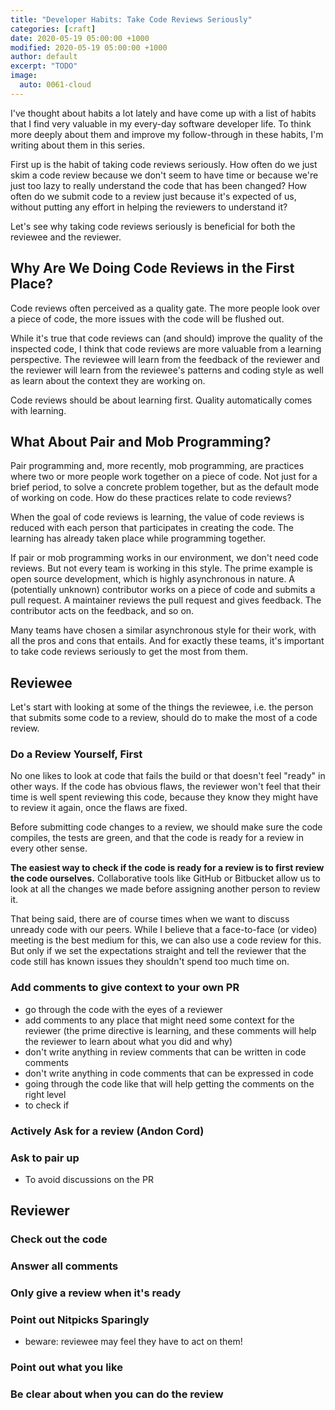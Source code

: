 ```yaml
---
title: "Developer Habits: Take Code Reviews Seriously"
categories: [craft]
date: 2020-05-19 05:00:00 +1000
modified: 2020-05-19 05:00:00 +1000
author: default
excerpt: "TODO"
image:
  auto: 0061-cloud
---
```


I've thought about habits a lot lately and have come up with a list of habits that I find very valuable in my every-day software developer life. To think more deeply about them and improve my follow-through in these habits, I'm writing about them in this series.

First up is the habit of taking code reviews seriously. How often do we just skim a code review because we don't seem to have time or because we're just too lazy to really understand the code that has been changed? How often do we submit code to a review just because it's expected of us, without putting any effort in helping the reviewers to understand it? 

Let's see why taking code reviews seriously is beneficial for both the reviewee and the reviewer. 

## Why Are We Doing Code Reviews in the First Place?

Code reviews often perceived as a quality gate. The more people look over a piece of code, the more issues with the code will be flushed out.

While it's true that code reviews can (and should) improve the quality of the inspected code, I think that code reviews are more valuable from a learning perspective. The reviewee will learn from the feedback of the reviewer and the reviewer will learn from the reviewee's patterns and coding style as well as learn about the context they are working on.

Code reviews should be about learning first. Quality automatically comes with learning.

## What About Pair and Mob Programming?

Pair programming and, more recently, mob programming, are practices where two or more people work together on a piece of code. Not just for a brief period, to solve a concrete problem together, but as the default mode of working on code. How do these practices relate to code reviews?

When the goal of code reviews is learning, the value of code reviews is reduced with each person that participates in creating the code. The learning has already taken place while programming together. 

If pair or mob programming works in our environment, we don't need code reviews. But not every team is working in this style. The prime example is open source development, which is highly asynchronous in nature. A (potentially unknown) contributor works on a piece of code and submits a pull request. A maintainer reviews the pull request and gives feedback. The contributor acts on the feedback, and so on.

Many teams have chosen a similar asynchronous style for their work, with all the pros and cons that entails. And for exactly these teams, it's important to take code reviews seriously to get the most from them.

## Reviewee

Let's start with looking at some of the things the reviewee, i.e. the person that submits some code to a review, should do to make the most of a code review.

### Do a Review Yourself, First

No one likes to look at code that fails the build or that doesn't feel "ready" in other ways. If the code has obvious flaws, the reviewer won't feel that their time is well spent reviewing this code, because they know they might have to review it again, once the flaws are fixed.

Before submitting code changes to a review, we should make sure the code compiles, the tests are green, and that the code is ready for a review in every other sense.

**The easiest way to check if the code is ready for a review is to first review the code ourselves.** Collaborative tools like GitHub or Bitbucket allow us to look at all the changes we made before assigning another person to review it. 

That being said, there are of course times when we want to discuss unready code with our peers. While I believe that a face-to-face (or video) meeting is the best medium for this, we can also use a code review for this. But only if we set the expectations straight and tell the reviewer that the code still has known issues they shouldn't spend too much time on. 

### Add comments to give context to your own PR
* go through the code with the eyes of a reviewer 
* add comments to any place that might need some context for the reviewer (the prime directive is learning, and these comments will help the reviewer to learn about what you did and why)
* don't write anything in review comments that can be written in code comments
* don't write anything in code comments that can be expressed in code
* going through the code like that will help getting the comments on the right level
* to check if

### Actively Ask for a review (Andon Cord)

### Ask to pair up
* To avoid discussions on the PR

## Reviewer 

### Check out the code

### Answer all comments

### Only give a review when it's ready
 
### Point out Nitpicks Sparingly
* beware: reviewee may feel they have to act on them!


### Point out what you like

### Be clear about when you can do the review